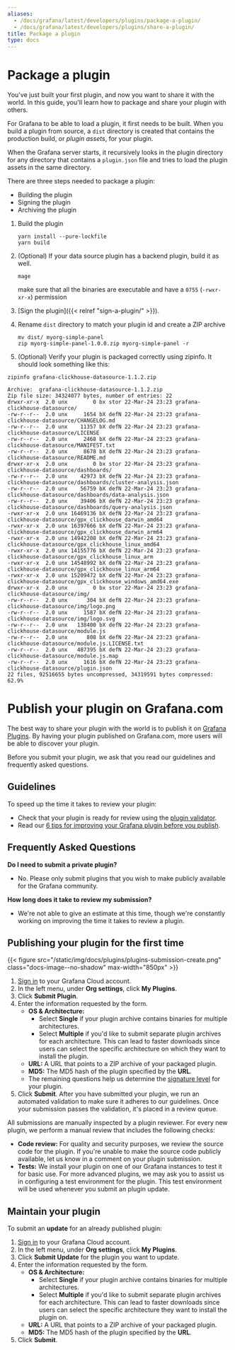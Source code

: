 ```yaml
---
aliases:
  - /docs/grafana/latest/developers/plugins/package-a-plugin/
  - /docs/grafana/latest/developers/plugins/share-a-plugin/
title: Package a plugin
type: docs
---
```


# Package a plugin

You've just built your first plugin, and now you want to share it with the world. In this guide, you'll learn how to package and share your plugin with others.

For Grafana to be able to load a plugin, it first needs to be built. When you build a plugin from source, a `dist` directory is created that contains the production build, or _plugin assets_, for your plugin.

When the Grafana server starts, it recursively looks in the plugin directory for any directory that contains a `plugin.json` file and tries to load the plugin assets in the same directory.

There are three steps needed to package a plugin:

- Building the plugin
- Signing the plugin
- Archiving the plugin

1. Build the plugin

   ```
   yarn install --pure-lockfile
   yarn build
   ```

1. (Optional) If your data source plugin has a backend plugin, build it as well.

   ```
   mage
   ```

   make sure that all the binaries are executable and have a `0755` (`-rwxr-xr-x`) permission

1. [Sign the plugin]({{< relref "sign-a-plugin/" >}}).

1. Rename `dist` directory to match your plugin id and create a ZIP archive

   ```
   mv dist/ myorg-simple-panel
   zip myorg-simple-panel-1.0.0.zip myorg-simple-panel -r
   ```

1. (Optional) Verify your plugin is packaged correctly using zipinfo. It should look something like this:

```
zipinfo grafana-clickhouse-datasource-1.1.2.zip

Archive:  grafana-clickhouse-datasource-1.1.2.zip
Zip file size: 34324077 bytes, number of entries: 22
drwxr-xr-x  2.0 unx        0 bx stor 22-Mar-24 23:23 grafana-clickhouse-datasource/
-rw-r--r--  2.0 unx     1654 bX defN 22-Mar-24 23:23 grafana-clickhouse-datasource/CHANGELOG.md
-rw-r--r--  2.0 unx    11357 bX defN 22-Mar-24 23:23 grafana-clickhouse-datasource/LICENSE
-rw-r--r--  2.0 unx     2468 bX defN 22-Mar-24 23:23 grafana-clickhouse-datasource/MANIFEST.txt
-rw-r--r--  2.0 unx     8678 bX defN 22-Mar-24 23:23 grafana-clickhouse-datasource/README.md
drwxr-xr-x  2.0 unx        0 bx stor 22-Mar-24 23:23 grafana-clickhouse-datasource/dashboards/
-rw-r--r--  2.0 unx    42973 bX defN 22-Mar-24 23:23 grafana-clickhouse-datasource/dashboards/cluster-analysis.json
-rw-r--r--  2.0 unx    56759 bX defN 22-Mar-24 23:23 grafana-clickhouse-datasource/dashboards/data-analysis.json
-rw-r--r--  2.0 unx    39406 bX defN 22-Mar-24 23:23 grafana-clickhouse-datasource/dashboards/query-analysis.json
-rwxr-xr-x  2.0 unx 16469136 bX defN 22-Mar-24 23:23 grafana-clickhouse-datasource/gpx_clickhouse_darwin_amd64
-rwxr-xr-x  2.0 unx 16397666 bX defN 22-Mar-24 23:23 grafana-clickhouse-datasource/gpx_clickhouse_darwin_arm64
-rwxr-xr-x  2.0 unx 14942208 bX defN 22-Mar-24 23:23 grafana-clickhouse-datasource/gpx_clickhouse_linux_amd64
-rwxr-xr-x  2.0 unx 14155776 bX defN 22-Mar-24 23:23 grafana-clickhouse-datasource/gpx_clickhouse_linux_arm
-rwxr-xr-x  2.0 unx 14548992 bX defN 22-Mar-24 23:23 grafana-clickhouse-datasource/gpx_clickhouse_linux_arm64
-rwxr-xr-x  2.0 unx 15209472 bX defN 22-Mar-24 23:23 grafana-clickhouse-datasource/gpx_clickhouse_windows_amd64.exe
drwxr-xr-x  2.0 unx        0 bx stor 22-Mar-24 23:23 grafana-clickhouse-datasource/img/
-rw-r--r--  2.0 unx      304 bX defN 22-Mar-24 23:23 grafana-clickhouse-datasource/img/logo.png
-rw-r--r--  2.0 unx     1587 bX defN 22-Mar-24 23:23 grafana-clickhouse-datasource/img/logo.svg
-rw-r--r--  2.0 unx   138400 bX defN 22-Mar-24 23:23 grafana-clickhouse-datasource/module.js
-rw-r--r--  2.0 unx      808 bX defN 22-Mar-24 23:23 grafana-clickhouse-datasource/module.js.LICENSE.txt
-rw-r--r--  2.0 unx   487395 bX defN 22-Mar-24 23:23 grafana-clickhouse-datasource/module.js.map
-rw-r--r--  2.0 unx     1616 bX defN 22-Mar-24 23:23 grafana-clickhouse-datasource/plugin.json
22 files, 92516655 bytes uncompressed, 34319591 bytes compressed:  62.9%
```

# Publish your plugin on Grafana.com

The best way to share your plugin with the world is to publish it on [Grafana Plugins](https://grafana.com/plugins). By having your plugin published on Grafana.com, more users will be able to discover your plugin.

Before you submit your plugin, we ask that you read our guidelines and frequently asked questions.

## Guidelines

To speed up the time it takes to review your plugin:

- Check that your plugin is ready for review using the [plugin validator](https://github.com/grafana/plugin-validator).
- Read our [6 tips for improving your Grafana plugin before you publish](https://grafana.com/blog/2021/01/21/6-tips-for-improving-your-grafana-plugin-before-you-publish/).

## Frequently Asked Questions

**Do I need to submit a private plugin?**

- No. Please only submit plugins that you wish to make publicly available for the Grafana community.

**How long does it take to review my submission?**

- We're not able to give an estimate at this time, though we're constantly working on improving the time it takes to review a plugin.

## Publishing your plugin for the first time

{{< figure src="/static/img/docs/plugins/plugins-submission-create.png" class="docs-image--no-shadow" max-width="850px" >}}

1. [Sign in](https://grafana.com/auth/sign-in) to your Grafana Cloud account.
1. In the left menu, under **Org settings**, click **My Plugins**.
1. Click **Submit Plugin**.
1. Enter the information requested by the form.
   - **OS & Architecture:**
     - Select **Single** if your plugin archive contains binaries for multiple architectures.
     - Select **Multiple** if you'd like to submit separate plugin archives for each architecture. This can lead to faster downloads since users can select the specific architecture on which they want to install the plugin.
   - **URL:** A URL that points to a ZIP archive of your packaged plugin.
   - **MD5:** The MD5 hash of the plugin specified by the **URL**.
   - The remaining questions help us determine the [signature level](https://grafana.com/docs/grafana/latest/plugins/plugin-signatures/#plugin-signature-levels) for your plugin.
1. Click **Submit**.
   After you have submitted your plugin, we run an automated validation to make sure it adheres to our guidelines. Once your submission passes the validation, it's placed in a review queue.

All submissions are manually inspected by a plugin reviewer. For every new plugin, we perform a manual review that includes the following checks:

- **Code review:** For quality and security purposes, we review the source code for the plugin. If you're unable to make the source code publicly available, let us know in a comment on your plugin submission.
- **Tests:** We install your plugin on one of our Grafana instances to test it for basic use. For more advanced plugins, we may ask you to assist us in configuring a test environment for the plugin. This test environment will be used whenever you submit an plugin update.

## Maintain your plugin

To submit an **update** for an already published plugin:

1. [Sign in](https://grafana.com/auth/sign-in) to your Grafana Cloud account.
1. In the left menu, under **Org settings**, click **My Plugins**.
1. Click **Submit Update** for the plugin you want to update.
1. Enter the information requested by the form.
   - **OS & Architecture:**
     - Select **Single** if your plugin archive contains binaries for multiple architectures.
     - Select **Multiple** if you'd like to submit separate plugin archives for each architecture. This can lead to faster downloads since users can select the specific architecture they want to install the plugin on.
   - **URL:** A URL that points to a ZIP archive of your packaged plugin.
   - **MD5:** The MD5 hash of the plugin specified by the **URL**.
1. Click **Submit**.
